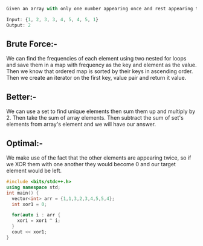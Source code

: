 ```js
Given an array with only one number appearing once and rest appearing twice.

Input: {1, 2, 3, 3, 4, 5, 4, 5, 1}
Output: 2
```

## Brute Force:-
We can find the frequencies of each element using two nested for loops and save them in a map with frequency as the key and element as the value.  Then we know that ordered map is sorted by their keys in ascending order. Then we create an iterator on the first key, value pair and return it value.

## Better:-
We can use a set to find unique elements then sum them up and multiply by 2. Then take the sum of array elements. Then subtract the sum of set's elements from array's element and we will have our answer.

## Optimal:- 
We make use of the fact that the other elements are appearing twice, so if we XOR them with one another they would become 0 and our target element would be left.

```cpp
#include <bits/stdc++.h>
using namespace std;
int main() {
  vector<int> arr = {1,1,3,2,3,4,5,5,4};
  int xor1 = 0;

  for(auto i : arr {
    xor1 = xor1 ^ i;
  }
  cout << xor1;
}
```
